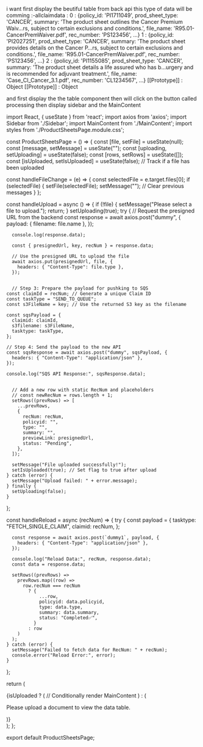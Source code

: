 i want first display the beutiful table from back api this type of data will be comming :-allclaimdata
: 
0
: 
{policy_id: 'PI1711049', prod_sheet_type: 'CANCER', summary: 'The product sheet outlines the Cancer Premium Waiv…rs, subject to certain exclusions and conditions.', file_name: 'R95.01-CancerPremWaiver.pdf', rec_number: 'PS123456', …}
1
: 
{policy_id: 'PI2027251', prod_sheet_type: 'CANCER', summary: 'The product sheet provides details on the Cancer P…rs, subject to certain exclusions and conditions.', file_name: 'R95.01-CancerPremWaiver.pdf', rec_number: 'PS123456', …}
2
: 
{policy_id: 'PI1155085', prod_sheet_type: 'CANCER', summary: 'The product sheet details a life assured who has b…urgery and is recommended for adjuvant treatment.', file_name: 'Case_CI_Cancer_3.1.pdf', rec_number: 'CL1234567', …}
[[Prototype]]
: 
Object
[[Prototype]]
: 
Object

and first display the the table component then will click on the button called processing then display sidebar and the MainContent


import React, { useState } from 'react';
import axios from 'axios';
import Sidebar from './Sidebar';
import MainContent from './MainContent';
import styles from './ProductSheetsPage.module.css';

const ProductSheetsPage = () => {
  const [file, setFile] = useState(null);
  const [message, setMessage] = useState("");
  const [uploading, setUploading] = useState(false);
  const [rows, setRows] = useState([]);
  const [isUploaded, setIsUploaded] = useState(false); // Track if a file has been uploaded

  const handleFileChange = (e) => {
    const selectedFile = e.target.files[0];
    if (selectedFile) {
      setFile(selectedFile);
      setMessage(""); // Clear previous messages
    }
  };

  const handleUpload = async () => {
    if (!file) {
      setMessage("Please select a file to upload.");
      return;
    }
    setUploading(true);
    try {
      // Request the presigned URL from the backend
      const response = await axios.post("dummy", {
        payload: { filename: file.name },
      });
      
      console.log(response.data);

      const { presignedUrl, key, recNum } = response.data;

      // Use the presigned URL to upload the file
      await axios.put(presignedUrl, file, {
        headers: { "Content-Type": file.type },
      });
      
      
      // Step 3: Prepare the payload for pushking to SQS
    const claimId = recNum; // Generate a unique Claim ID
    const taskType = "SEND_TO_QUEUE";
    const s3FileName = key; // Use the returned S3 key as the filename

    const sqsPayload = {
      claimid: claimId,
      s3filename: s3FileName,
      tasktype: taskType,
    };

    // Step 4: Send the payload to the new API
    const sqsResponse = await axios.post("dummy", sqsPayload, {
      headers: { "Content-Type": "application/json" },
    });

    console.log("SQS API Response:", sqsResponse.data);


      // Add a new row with static RecNum and placeholders
      // const newRecNum = rows.length + 1;
      setRows((prevRows) => [
        ...prevRows,
        {
          recNum: recNum,
          policyid: "",
          type: "",
          summary: "",
          previewLink: presignedUrl,
          status: "Pending",
        },
      ]);
  
      setMessage("File uploaded successfully!");
      setIsUploaded(true); // Set flag to true after upload
    } catch (error) {
      setMessage("Upload failed: " + error.message);
    } finally {
      setUploading(false);
    }
  };

  const handleReload = async (recNum) => {
    try {
      const payload = {
        tasktype: "FETCH_SINGLE_CLAIM",
        claimid: recNum,
      };

      const response = await axios.post(`dummy1`, payload, {
        headers: { "Content-Type": "application/json" },
      });

      console.log("Reload Data:", recNum, response.data);
      const data = response.data;

      setRows((prevRows) =>
        prevRows.map((row) =>
          row.recNum === recNum
            ? {
                ...row,
                policyid: data.policyid,
                type: data.type,
                summary: data.summary,
                status: "Completed️✅",
              }
            : row
        )
      );
    } catch (error) {
      setMessage("Failed to fetch data for RecNum: " + recNum);
      console.error("Reload Error:", error);
    }
  };

  return (
    <div className={styles.container}>
      <Sidebar
        onFileChange={handleFileChange}
        onUpload={handleUpload}
        uploading={uploading}
      />
      {isUploaded ? ( // Conditionally render MainContent
        <MainContent
          message={message}
          rows={rows}
          handleReload={handleReload}
        />
      ) : (
        <p className={styles.infoMessage}>
          Please upload a document to view the data table.
        </p>
      )}
    </div>
  );
};

export default ProductSheetsPage;
